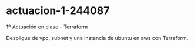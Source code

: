 # actuacion-1-244087
1º Actuación en clase - Terraform

Despligue de vpc, subnet y una instancia de ubuntu en aws con Terraform.
